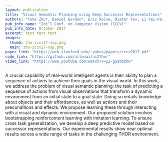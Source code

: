 ```yaml
---
layout: publication
title: "Visual Semantic Planning using Deep Successor Representations"
authors: "Yuke Zhu*, Daniel Gordon*, Eric Kolve, Dieter Fox, Li Fei-Fei, Abhinav Gupta, Roozbeh Mottaghi, Ali Farhadi"
pub_info_name: "Int’l Conf. on Computer Vision (ICCV)"
pub_info_date: October 2017
excerpt: text text text
images:
  thumb: zhu-iccv17-vsp.png
  main: zhu-iccv17-vsp.png
paper_link: "https://web.stanford.edu/~yukez/papers/iccv2017.pdf"
code_link: "https://github.com/allenai/ai2thor"
video_link: "https://www.youtube.com/watch?v=yZ-gSsbbzh0"
---
```

A crucial capability of real-world intelligent agents is their ability to plan a sequence of actions to achieve their goals in the visual world. In this work, we address the problem of visual semantic planning: the task of predicting a sequence of actions from visual observations that transform a dynamic environment from an initial state to a goal state. Doing so entails knowledge about objects and their affordances, as well as actions and their preconditions and effects. We propose learning these through interacting with a visual and dynamic environment. Our proposed solution involves bootstrapping reinforcement learning with imitation learning. To ensure cross task generalization, we develop a deep predictive model based on successor representations. Our experimental results show near optimal results across a wide range of tasks in the challenging THOR environment. 
